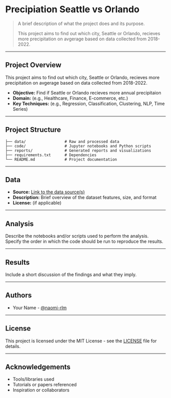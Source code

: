 # Precipiation Seattle vs Orlando

> A brief description of what the project does and its purpose.
> 
> This project aims to find out which city, Seattle or Orlando, recieves more precipitation on avgerage based on data collected from 2018-2022.
---

## Project Overview

This project aims to find out which city, Seattle or Orlando, recieves more precipitation on avgerage based on data collected from 2018-2022.

- **Objective:** Find if Seattle or Orlando recieves more annual precipitaion
- **Domain:** (e.g., Healthcare, Finance, E-commerce, etc.)
- **Key Techniques:** (e.g., Regression, Classification, Clustering, NLP, Time Series)

---

## Project Structure

```
├── data/                 # Raw and processed data
├── code/                 # Jupyter notebooks and Python scripts
├── reports/              # Generated reports and visualizations
├── requirements.txt      # Dependencies
└── README.md             # Project documentation
```

---

## Data

- **Source:** [Link to the data source(s)](https://www.ncei.noaa.gov/cdo-web/search) 
- **Description:** Brief overview of the dataset features, size, and format
- **License:** (if applicable)

---

## Analysis

Describe the notebooks and/or scripts used to perform the analysis. Specify the order in which the code should be run to reproduce the results.

---

## Results

Include a short discussion of the findings and what they imply.

---

## Authors

- Your Name - [@naomi-rlm](https://github.com/naomi-rlm)

---

## License

This project is licensed under the MIT License - see the [LICENSE](LICENSE) file for details.

---

## Acknowledgements

- Tools/libraries used
- Tutorials or papers referenced
- Inspiration or collaborators
